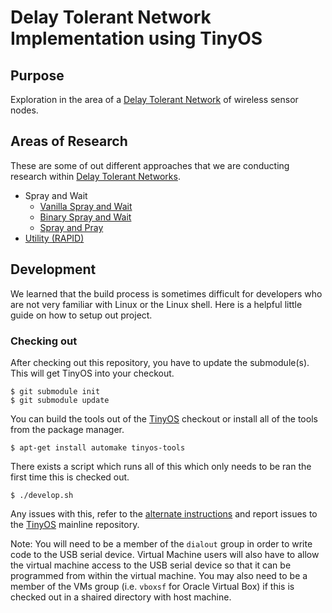 # Delay Tolerant Network Implementation using TinyOS

## Purpose

Exploration in the area of a [Delay Tolerant Network][2] of wireless sensor nodes.

## Areas of Research

These are some of out different approaches that we are conducting research within [Delay Tolerant Networks][2].

 * Spray and Wait
   * [Vanilla Spray and Wait](./Spray_and_Wait)
   * [Binary Spray and Wait](./Binary_Spray_and_Wait)
   * [Spray and Pray](./Spray_and_Pray)
 * [Utility (RAPID)](./Util_Routing)

## Development

We learned that the build process is sometimes difficult for developers who are not very familiar with Linux or the Linux shell. Here is a helpful little guide on how to setup out project.

### Checking out

After checking out this repository, you have to update the submodule(s). This will get TinyOS into your checkout.

```
$ git submodule init
$ git submodule update
```

You can build the tools out of the [TinyOS][1] checkout or install all of the tools from the package manager.

```
$ apt-get install automake tinyos-tools
```

There exists a script which runs all of this which only needs to be ran the first time this is checked out.

```
$ ./develop.sh
```

Any issues with this, refer to the [alternate instructions](https://github.com/tinyos/tinyos-main#note-new-make-system-and-tinyos-tools) and report issues to the [TinyOS][1] mainline repository.

Note: You will need to be a member of the `dialout` group in order to write code to the USB serial device. Virtual Machine users will also have to allow the virtual machine access to the USB serial device so that it can be programmed from within the virtual machine. You may also need to be a member of the VMs group (i.e. `vboxsf` for Oracle Virtual Box) if this is checked out in a shaired directory with host machine.

 [1]: https://github.com/tinyos/tinyos-main
 [2]: https://en.wikipedia.org/wiki/Delay-tolerant_networking
